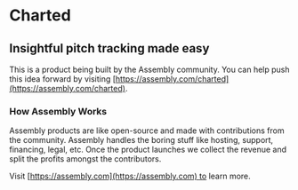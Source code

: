 # Charted

## Insightful pitch tracking made easy

This is a product being built by the Assembly community. You can help push this idea forward by visiting [https://assembly.com/charted](https://assembly.com/charted).

### How Assembly Works

Assembly products are like open-source and made with contributions from the community. Assembly handles the boring stuff like hosting, support, financing, legal, etc. Once the product launches we collect the revenue and split the profits amongst the contributors.

Visit [https://assembly.com](https://assembly.com) to learn more.
